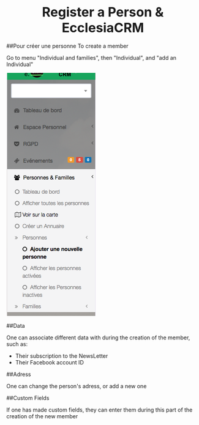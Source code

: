 # <center><big>Register a Person & Ecclesia**CRM** </big></center>


##Pour créer une personne To create a member

Go to menu "Individual and families", then "Individual", and "add an Individual"

![Screenshot](../../../img/person/admin/addPerson.png)

##Data

One can associate different data with during the creation of the member, such as:

- Their subscription to the NewsLetter
- Their Facebook account ID

##Adress

One can change the person's adress, or add a new one


##Custom Fields

If one has made custom fields, they can enter them during this part of the creation of the new member

